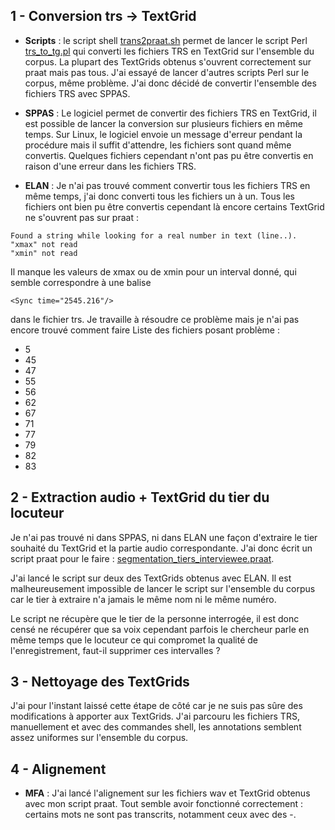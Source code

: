 ## 1 - Conversion trs -> TextGrid

- **Scripts** : le script shell [trans2praat.sh](/scripts/Conversion_trs2TextGrid/trans2praat.sh) permet de lancer le script Perl [trs_to_tg.pl](/scripts/Conversion_trs2TextGrid/trs_to_tg.pl) qui converti les fichiers TRS en TextGrid sur l'ensemble du corpus. La plupart des TextGrids obtenus s'ouvrent correctement sur praat mais pas tous. J'ai essayé de lancer d'autres scripts Perl sur le corpus, même problème. J'ai donc décidé de convertir l'ensemble des fichiers TRS avec SPPAS.

- **SPPAS** : Le logiciel permet de convertir des fichiers TRS en TextGrid, il est possible de lancer la conversion sur plusieurs fichiers en même temps. Sur Linux, le logiciel envoie un message d'erreur pendant la procédure mais il suffit d'attendre, les fichiers sont quand même convertis. Quelques fichiers cependant n'ont pas pu être convertis en raison d'une erreur dans les fichiers TRS.

- **ELAN** : Je n'ai pas trouvé comment convertir tous les fichiers TRS en même temps, j'ai donc converti tous les fichiers un à un. Tous les fichiers ont bien pu être convertis cependant là encore certains TextGrid ne s'ouvrent pas sur praat :

```
Found a string while looking for a real number in text (line..).
"xmax" not read
"xmin" not read
``` 
Il manque les valeurs de xmax ou de xmin pour un interval donné, qui semble correspondre à une balise 
```
<Sync time="2545.216"/>
```
dans le fichier trs. Je travaille à résoudre ce problème mais je n'ai pas encore trouvé comment faire
Liste des fichiers posant problème :
- 5
- 45
- 47
- 55
- 56
- 62
- 67
- 71
- 77
- 79
- 82
- 83

## 2 - Extraction audio + TextGrid du tier du locuteur
Je n'ai pas trouvé ni dans SPPAS, ni dans ELAN une façon d'extraire le tier souhaité du TextGrid et la partie audio correspondante. J'ai donc écrit un script praat pour le faire : [segmentation_tiers_interviewee.praat](/scripts/segmentation_praat/segmentation_tiers_interviewee.praat). 

J'ai lancé le script sur deux des TextGrids obtenus avec ELAN. Il est malheureusement impossible de lancer le script sur l'ensemble du corpus car le tier à extraire n'a jamais le même nom ni le même numéro. 

Le script ne récupère que le tier de la personne interrogée, il est donc censé ne récupérer que sa voix cependant parfois le chercheur parle en même temps que le locuteur ce qui compromet la qualité de l'enregistrement, faut-il supprimer ces intervalles ? 

## 3 - Nettoyage des TextGrids

J'ai pour l'instant laissé cette étape de côté car je ne suis pas sûre des modifications à apporter aux TextGrids. J'ai parcouru les fichiers TRS, manuellement et avec des commandes shell, les annotations semblent assez uniformes sur l'ensemble du corpus.

## 4 - Alignement

- **MFA** : J'ai lancé l'alignement sur les fichiers wav et TextGrid obtenus avec mon script praat. Tout semble avoir fonctionné correctement : certains mots ne sont pas transcrits, notamment ceux avec des -. 